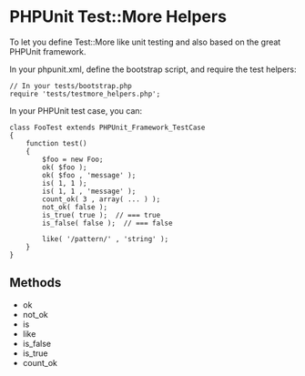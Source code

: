 PHPUnit Test::More Helpers
==========================

To let you define Test::More like unit testing and also based on the great PHPUnit framework.

In your phpunit.xml, define the bootstrap script, and require the test helpers:

    // In your tests/bootstrap.php
    require 'tests/testmore_helpers.php';

In your PHPUnit test case, you can:

    class FooTest extends PHPUnit_Framework_TestCase
    {
        function test()
        {
            $foo = new Foo;
            ok( $foo );
            ok( $foo , 'message' );
            is( 1, 1 );
            is( 1, 1 , 'message' );
            count_ok( 3 , array( ... ) );
            not_ok( false );
            is_true( true );  // === true
            is_false( false );  // === false

            like( '/pattern/' , 'string' );
        }
    }

Methods
-------
- ok
- not\_ok
- is
- like
- is\_false
- is\_true
- count\_ok
